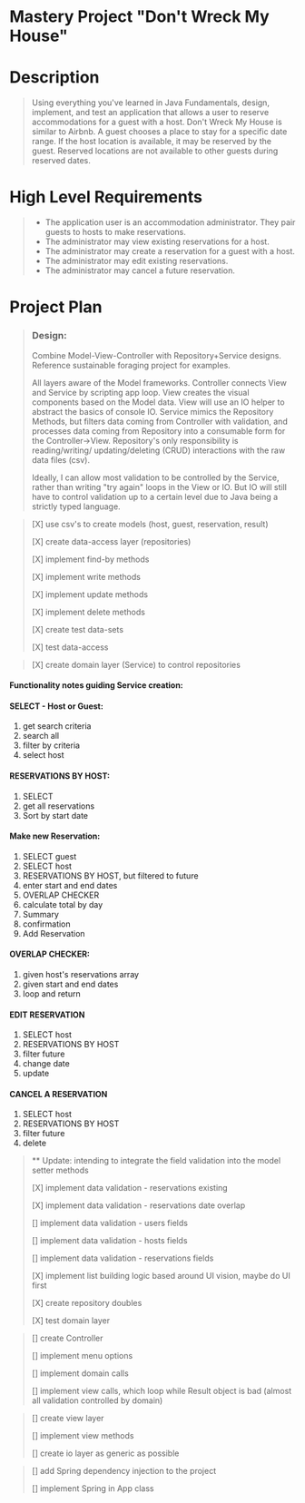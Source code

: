 # Mastery Project "Don't Wreck My House"

# Description
> Using everything you've learned in Java Fundamentals, design, implement, and test an application that allows a user
> to reserve accommodations for a guest with a host. Don't Wreck My House is similar to Airbnb. A guest chooses a place
> to stay for a specific date range. If the host location is available, it may be reserved by the guest. Reserved
> locations are not available to other guests during reserved dates.

# High Level Requirements

>- The application user is an accommodation administrator. They pair guests to hosts to make reservations.
>- The administrator may view existing reservations for a host.
>- The administrator may create a reservation for a guest with a host.
>- The administrator may edit existing reservations.
>- The administrator may cancel a future reservation.

# Project Plan

> ### Design:
> 
> Combine Model-View-Controller with Repository+Service designs. Reference sustainable foraging project for examples.
> 
> All layers aware of the Model frameworks. Controller connects View and Service by scripting app loop. View creates the
> visual components based on the Model data. View will use an IO helper to abstract the basics of console IO. Service 
> mimics the Repository Methods, but filters data coming from Controller with validation, and processes data coming
> from Repository into a consumable form for the Controller->View. Repository's only responsibility is reading/writing/
> updating/deleting (CRUD) interactions with the raw data files (csv).
> 
> Ideally, I can allow most validation to be controlled by the Service, rather than writing "try again" loops in the
> View or IO. But IO will still have to control validation up to a certain level due to Java being a strictly typed
> language.

> [X] use csv's to create models (host, guest, reservation, result)
>
> [X] create data-access layer (repositories)
> 
> [X] implement find-by methods
> 
> [X] implement write methods
> 
> [X] implement update methods
> 
> [X] implement delete methods
> 
> [X] create test data-sets
> 
> [X] test data-access

> [X] create domain layer (Service) to control repositories
>

#### Functionality notes guiding Service creation:
#### SELECT - Host or Guest:
1. get search criteria
2. search all
3. filter by criteria
4. select host
#### RESERVATIONS BY HOST:
1. SELECT
2. get all reservations
3. Sort by start date
#### Make new Reservation:
1. SELECT guest
2. SELECT host
3. RESERVATIONS BY HOST, but filtered to future
4. enter start and end dates
5. OVERLAP CHECKER
6. calculate total by day
7. Summary
8. confirmation
9. Add Reservation
#### OVERLAP CHECKER:
1. given host's reservations array
2. given start and end dates
3. loop and return
#### EDIT RESERVATION
1. SELECT host
2. RESERVATIONS BY HOST
3. filter future
4. change date
5. update
#### CANCEL A RESERVATION
1. SELECT host
2. RESERVATIONS BY HOST
3. filter future
4. delete


> ** Update: intending to integrate the field validation into the model setter methods
> 
> [X] implement data validation - reservations existing
> 
> [X] implement data validation - reservations date overlap
> 
> [] implement data validation - users fields
>
> [] implement data validation - hosts fields
>
> [] implement data validation - reservations fields
>
> [X] implement list building logic based around UI vision, maybe do UI first
> 
> [X] create repository doubles
> 
> [X] test domain layer

> [] create Controller
> 
> [] implement menu options
> 
> [] implement domain calls
> 
> [] implement view calls, which loop while Result object is bad (almost all validation controlled by domain)

> [] create view layer
> 
> [] implement view methods
> 
> [] create io layer as generic as possible

> [] add Spring dependency injection to the project
> 
> [] implement Spring in App class

